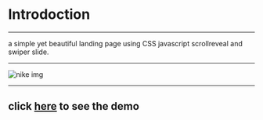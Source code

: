 # Introdoction

---

a simple yet beautiful landing page using CSS javascript scrollreveal and swiper slide.

---

![nike img](./assets/img/screencapture-127-0-0-1-5500-JBL-headphone-self-made-index-html-2024-03-31-21_23_20.pnggit.png)

---

## click [**here**]() to see the demo